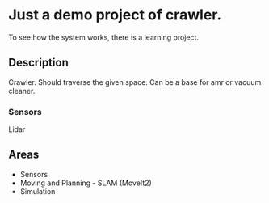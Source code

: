 # Just a demo project of crawler. 
To see how the system works, there is a learning project.

## Description

Crawler. Should traverse the given space. 
Can be a base for amr or vacuum cleaner.

### Sensors
 Lidar

## Areas

- Sensors
- Moving and Planning - SLAM (MoveIt2)
- Simulation

